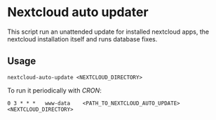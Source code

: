 # Nextcloud auto updater

This script run an unattended update for installed nextcloud apps, the
nextcloud installation itself and runs database fixes.

## Usage

```
nextcloud-auto-update <NEXTCLOUD_DIRECTORY>
```

To run it periodically with *CRON*:

```
0 3 * * *	www-data    <PATH_TO_NEXTCLOUD_AUTO_UPDATE> <NEXTCLOUD_DIRECTORY>
```
